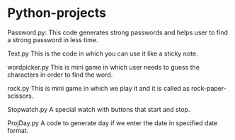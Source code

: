 # Python-projects
Password.py:
  This code generates strong passwords and helps user to find a strong password in less time. 
  
Text.py
  This is the code in which you can use it like a sticky note.
  
wordpicker.py
  This is mini game in which user needs to guess the characters in order to find the word.
  
rock.py
  This is mini game in which we play it and it is called as rock-paper-scissors.

Stopwatch.py
  A special watch with buttons that start and stop.

ProjDay.py
  A code to generate day if we enter the date in specified date format.
